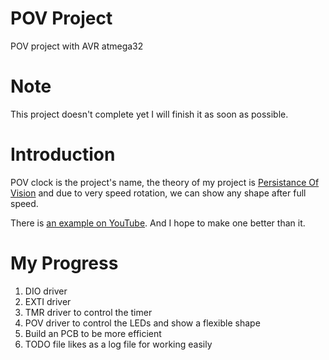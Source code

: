 # POV Project 
POV project with AVR atmega32

# Note
This project doesn't complete yet I will finish it as soon as possible.

# Introduction
POV clock is the project's name, the theory of my project is [Persistance Of Vision](https://en.wikipedia.org/wiki/Persistence_of_vision) and due to very speed rotation, we can show any shape after full speed. 

There is [an example on YouTube](https://www.youtube.com/watch?v=-6JnAxTXApw). And I hope to make one better than it.

# My Progress
1. DIO driver
2. EXTI driver
3. TMR driver to control the timer
4. POV driver to control the LEDs and show a flexible shape
5. Build an PCB to be more efficient 
6. TODO file likes as a log file for working easily 

